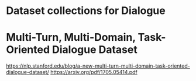 # Dataset collections for Dialogue

# Multi-Turn, Multi-Domain, Task-Oriented Dialogue Dataset
https://nlp.stanford.edu/blog/a-new-multi-turn-multi-domain-task-oriented-dialogue-dataset/
https://arxiv.org/pdf/1705.05414.pdf
